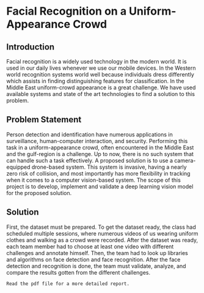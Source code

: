 # Facial Recognition on a Uniform-Appearance Crowd
## Introduction
Facial recognition is a widely used technology in the modern world. It is used in our daily lives whenever we use our mobile devices. In the Western world recognition systems world well because individuals dress differently which assists in finding distinguishing features for classification. In the Middle East uniform-crowd appearance is a great challenge. We have used available systems and state of the art technologies to find a solution to this problem.

## Problem Statement
Person detection and identification have numerous applications in surveillance, human-computer interaction, and security. Performing this task in a uniform-appearance crowd, often encountered in the Middle East and the gulf-region is a challenge. Up to now, there is no such system that can handle such a task effectively. A proposed solution is to use a camera-equipped drone-based system. This system is invasive, having a nearly zero risk of collision, and most importantly has more flexibility in tracking when it comes to a computer vision-based system. The scope of this project is to develop, implement and validate a deep learning vision model for the proposed solution.

## Solution
First, the dataset must be prepared. To get the dataset ready, the class had scheduled multiple sessions, where numerous videos of us wearing uniform clothes and walking as a crowd were recorded. After the dataset was ready, each team member had to choose at least one video with different challenges and annotate himself. Then, the team had to look up libraries and algorithms on face detection and face recognition. After the face detection and recognition is done, the team must validate, analyze, and compare the results gotten from the different challenges.

`Read the pdf file for a more detailed report.`
